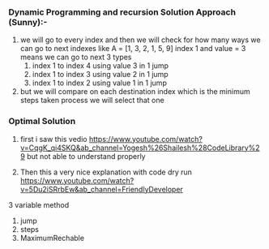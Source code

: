 ### Dynamic Programming and recursion Solution Approach (Sunny):-
1. we will go to every index and then we will check for how many ways we can go to next indexes 
like  A = [1, 3, 2, 1, 5, 9] index 1 and value = 3 means we can go to next 3 types 
    1. index 1 to index 4 using value 3 in 1 jump
    2. index 1 to index 3 using value 2 in 1 jump
    3. index 1 to index 2 using value 1 in 1 jump
2. but we will compare on each destination index which is the minimum steps taken process we will select that one 
### Optimal Solution 
1. first i saw this vedio https://www.youtube.com/watch?v=CqgK_qi4SKQ&ab_channel=Yogesh%26Shailesh%28CodeLibrary%29 but not able to understand properly 

2. Then this a very nice explanation with code dry run https://www.youtube.com/watch?v=5Du2iSRrbEw&ab_channel=FriendlyDeveloper

3 variable method 
1. jump 
2. steps
3. MaximumRechable 